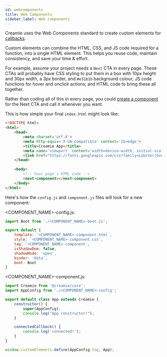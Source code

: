 ```yaml
---
id: webcomponents
title: Web Components
sidebar_label: Web components
---
```


Creamie uses the Web Components standard to create custom elements for [callbacks](https://developer.mozilla.org/en-US/docs/Web/Web_Components/Using_custom_elements).

Custom elements can combine the HTML, CSS, and JS code required for a function, into a single HTML element. This helps you reuse code, maintain consistency, and save your time & effort.

For example, assume your project needs a `Next` CTA in every page. These CTAs will probably have CSS styling to put them in a box with 10px height and 30px width, a 3px border, and `#e31b1b` background colour; JS code functions for hover and onclick actions; and HTML code to bring these all together.

Rather than coding all of this in every page, you could [create a component](https://creamie.now.sh/docs/component) for the Next CTA and call it whenever you want.

This is how simple your final `index.html` might look like:

```html
<!DOCTYPE html>
<html>
	<head>
    	<meta charset='utf-8'>
    	<meta http-equiv='X-UA-Compatible' content='IE=edge'>
    	<title>Creamie App</title>
    	<meta name='viewport' content='width=device-width, initial-scale=1'>
    	<link href="https://fonts.googleapis.com/css?family=Lobster|Overpass&display=swap" rel="stylesheet">
	</head>
	
	<body>
		<!-- Your page's HTML code -->
    	<next-component></next-component>
	</body>	
</html>
```

Here's how the `config.js` and `component.js` files will look for a new component:

<COMPONENT_NAME>-config.js:

```javascript
import Boot from './<COMPONENT_NAME>-boot.js';

export default {
    template: `<COMPONENT_NAME>-component.html`,
    style: `<COMPONENT_NAME>-component.css`,
    tag: '<COMPONENT_NAME>-component',
    isShadowDom: false,
    shadowMode: 'open',
    binder: 'data',
    boot: Boot
}
```

<COMPONENT_NAME>-component.js:

```javascript
import Creamie from '@creamie/core';
import AppConfig from './<COMPONENT_NAME>-config';

export default class App extends Creamie {
    constructor() {
        super(AppConfig);
        console.log("App constructor!");
    }

    connectedCallback() {
        console.log('connected!');
    }
}

window.customElements.define(AppConfig.tag, App);
```
